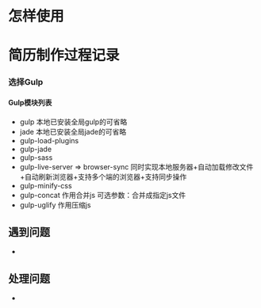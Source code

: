 # 怎样使用

## 

# 简历制作过程记录

### 选择Gulp
#### Gulp模块列表
- gulp  本地已安装全局gulp的可省略
- jade  本地已安装全局jade的可省略
- gulp-load-plugins
- gulp-jade
- gulp-sass
- gulp-live-server  =>  browser-sync 同时实现本地服务器+自动加载修改文件+自动刷新浏览器+支持多个端的浏览器+支持同步操作
- gulp-minify-css
- gulp-concat  作用合并js 可选参数：合并成指定js文件
- gulp-uglify  作用压缩js

## 遇到问题

-

## 处理问题

-
